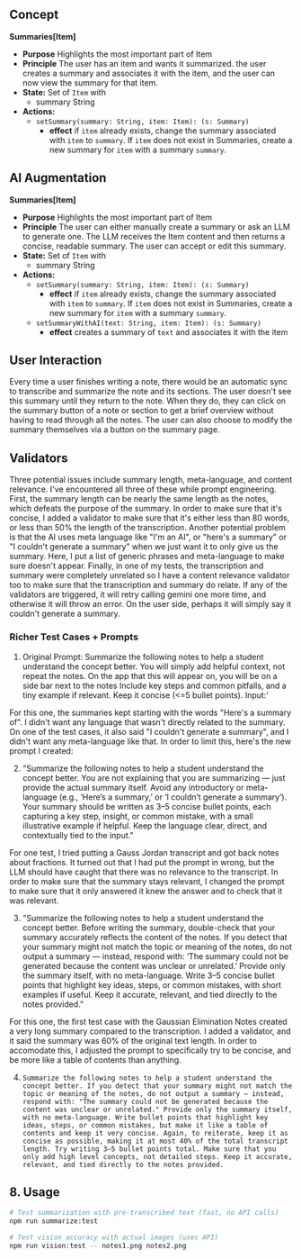 ## Concept
**Summaries[Item]**
- **Purpose** Highlights the most important part of Item
- **Principle** The user has an item and wants it summarized.  the user creates a summary and associates it with the item, and the user can now view the summary for that item.
- **State:** Set of `Item` with 
    - summary String  
- **Actions:**
    - `setSummary(summary: String, item: Item): (s: Summary)`
        - **effect** if `item` already exists, change the summary associated with `item` to `summary`.  If `item` does not exist in Summaries, create a new summary for `item` with a summary `summary`.

## AI Augmentation
**Summaries[Item]**
- **Purpose** Highlights the most important part of Item
- **Principle** The user can either manually create a summary or ask an LLM to generate one. The LLM receives the Item content and then returns a concise, readable summary. The user can accept or edit this summary.
- **State:** Set of `Item` with 
    - summary String  
- **Actions:**
    - `setSummary(summary: String, item: Item): (s: Summary)`
        - **effect** if `item` already exists, change the summary associated with `item` to `summary`.  If `item` does not exist in Summaries, create a new summary for `item` with a summary `summary`.
    - `setSummaryWithAI(text: String, item: Item): (s: Summary)`
        - **effect** creates a summary of `text` and associates it with the item


## User Interaction
Every time a user finishes writing a note, there would be an automatic sync to transcribe and summarize the note and its sections. The user doesn't see this summary until they return to the note. When they do, they can click on the summary button of a note or section to get a brief overview without having to read through all the notes. The user can also choose to modify the summary themselves via a button on the summary page.


## Validators
Three potential issues include summary length, meta-language, and content relevance.  I've encountered all three of these while prompt engineering.  First, the summary length can be nearly the same length as the notes, which defeats the purpose of the summary.  In order to make sure that it's concise, I added a validator to make sure that it's either less than 80 words, or less than 50% the length of the transcription.  Another potential problem is that the AI uses meta language like "I'm an AI", or "here's a summary" or "I couldn't generate a summary" when we just want it to only give us the summary.  Here, I put a list of generic phrases and meta-language to make sure doesn't appear.  Finally, in one of my tests, the transcription and summary were completely unrelated so I have a content relevance validator too to make sure that the transcription and summary do relate.  If any of the validators are triggered, it will retry calling gemini one more time, and otherwise it will throw an error.  On the user side, perhaps it will simply say it couldn't generate a summary.

### Richer Test Cases + Prompts
1. Original Prompt: Summarize the following notes to help a student understand the concept better. You will simply add helpful context, not repeat the notes.  On the app that this will appear on, you will be on a side bar next to the notes Include key steps and common pitfalls, and a tiny example if relevant.  Keep it concise (<=5 bullet points). Input:'

For this one, the summaries kept starting with the words "Here's a summary of".  I didn't want any language that wasn't directly related to the summary.  On one of the test cases, it also said "I couldn't generate a summary", and I didn't want any meta-language like that.  In order to limit this, here's the new prompt I created:

2. "Summarize the following notes to help a student understand the concept better. You are not explaining that you are summarizing — just provide the actual summary itself. Avoid any introductory or meta-language (e.g., ‘Here’s a summary,’ or ‘I couldn’t generate a summary’). Your summary should be written as 3–5 concise bullet points, each capturing a key step, insight, or common mistake, with a small illustrative example if helpful. Keep the language clear, direct, and contextually tied to the input."


For one test, I tried putting a Gauss Jordan transcript and got back notes about fractions.  It turned out that I had put the prompt in wrong, but the LLM should have caught that there was no relevance to the transcript.  In order to make sure that the summary stays relevant, I changed the prompt to make sure that it only answered it knew the answer and to check that it was relevant.


3. "Summarize the following notes to help a student understand the concept better. Before writing the summary, double-check that your summary accurately reflects the content of the notes. If you detect that your summary might not match the topic or meaning of the notes, do not output a summary — instead, respond with: ‘The summary could not be generated because the content was unclear or unrelated.’ Provide only the summary itself, with no meta-language. Write 3–5 concise bullet points that highlight key ideas, steps, or common mistakes, with short examples if useful. Keep it accurate, relevant, and tied directly to the notes provided."

For this one, the first test case with the Gaussian Elimination Notes created a very long summary compared to the transcription.  I added a validator, and it said the summary was 60% of the original text length.  In order to accomodate this, I adjusted the prompt to specifically try to be concise, and be more like a table of contents than anything.

4. `Summarize the following notes to help a student understand the concept better. If you detect that your summary might not match the topic or meaning of the notes, do not output a summary — instead, respond with: "The summary could not be generated because the content was unclear or unrelated." Provide only the summary itself, with no meta-language. Write bullet points that highlight key ideas, steps, or common mistakes, but make it like a table of contents and keep it very concise. Again, to reiterate, keep it as concise as possible, making it at most 40% of the total transcript length. Try writing 3–5 bullet points total. Make sure that you only add high level concepts, not detailed steps. Keep it accurate, relevant, and tied directly to the notes provided.`


## 8. Usage

```bash
# Test summarization with pre-transcribed text (fast, no API calls)
npm run summarize:test

# Test vision accuracy with actual images (uses API)
npm run vision:test -- notes1.png notes2.png
```

